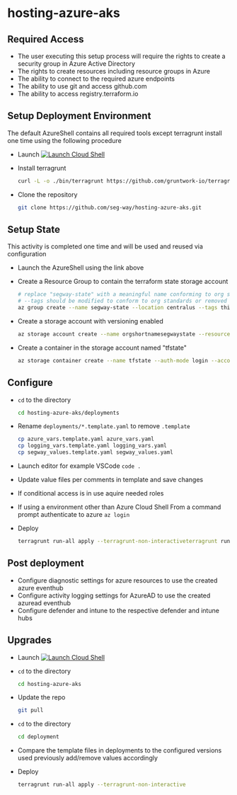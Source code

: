 # hosting-azure-aks

## Required Access

* The user executing this setup process will require the rights to create a security group in Azure Active Directory
* The rights to create resources including resource groups in Azure
* The ability to connect to the required azure endpoints
* The ability to use git and access github.com
* The ability to access registry.terraform.io

## Setup Deployment Environment

The default AzureShell contains all required tools except terragrunt install one time using the following procedure

* Launch [![Launch Cloud Shell](https://learn.microsoft.com/azure/cloud-shell/media/embed-cloud-shell/launch-cloud-shell-1.png)](https://shell.azure.com/bash)
* Install terragrunt

    ```bash
    curl -L -o ./bin/terragrunt https://github.com/gruntwork-io/terragrunt/releases/download/v0.48.7/terragrunt_linux_amd64; chmod +x bin/terragrunt
    ```

* Clone the repository

    ```bash
    git clone https://github.com/seg-way/hosting-azure-aks.git
    ```

## Setup State

This activity is completed one time and will be used and reused via configuration

* Launch the AzureShell using the link above
* Create a Resource Group to contain the terraform state storage account

    ```bash
    # replace "segway-state" with a meaningful name conforming to org standards
    # --tags should be modified to conform to org standards or removed
    az group create --name segway-state --location centralus --tags this=that apple=fruit
    ```

* Create a storage account with versioning enabled

    ```bash
    az storage account create --name orgshortnamesegwaystate --resource-group "segway-state" --tags this=that apple=fruit
    ```

* Create a container in the storage account named "tfstate"

    ```bash
    az storage container create --name tfstate --auth-mode login --account-name orgshortnamesegwaystate --public-access off
    ```

## Configure

* `cd` to the directory

    ```bash
    cd hosting-azure-aks/deployments
    ```

* Rename `deployments/*.template.yaml` to remove `.template`

    ```bash
    cp azure_vars.template.yaml azure_vars.yaml
    cp logging_vars.template.yaml logging_vars.yaml
    cp segway_values.template.yaml segway_values.yaml
    ```

* Launch editor for example VSCode `code .`
* Update value files per comments in template and save changes
* If conditional access is in use aquire needed roles
* If using a environment other than Azure Cloud Shell From a command prompt authenticate to azure `az login`
* Deploy

    ```bash
    terragrunt run-all apply --terragrunt-non-interactiveterragrunt run-all apply --terragrunt-non-interactive
    ```

## Post deployment

* Configure diagnostic settings for azure resources to use the created azure eventhub
* Configure activity logging settings for AzureAD to use the created azuread eventhub
* Configure defender and intune to the respective defender and intune hubs

## Upgrades

* Launch [![Launch Cloud Shell](https://learn.microsoft.com/azure/cloud-shell/media/embed-cloud-shell/launch-cloud-shell-1.png)](https://shell.azure.com/bash)
* `cd` to the directory

    ```bash
    cd hosting-azure-aks
    ```

* Update the repo

    ```bash
    git pull
    ```

* `cd` to the directory

    ```bash
    cd deployment
    ```

* Compare the template files in deployments to the configured versions used previously add/remove values accordingly

* Deploy

    ```bash
    terragrunt run-all apply --terragrunt-non-interactive
    ```
